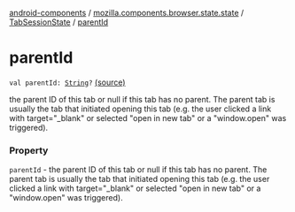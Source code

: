 [android-components](../../index.md) / [mozilla.components.browser.state.state](../index.md) / [TabSessionState](index.md) / [parentId](./parent-id.md)

# parentId

`val parentId: `[`String`](https://kotlinlang.org/api/latest/jvm/stdlib/kotlin/-string/index.html)`?` [(source)](https://github.com/mozilla-mobile/android-components/blob/master/components/browser/state/src/main/java/mozilla/components/browser/state/state/TabSessionState.kt#L34)

the parent ID of this tab or null if this tab has no
parent. The parent tab is usually the tab that initiated opening this
tab (e.g. the user clicked a link with target="_blank" or selected
"open in new tab" or a "window.open" was triggered).

### Property

`parentId` - the parent ID of this tab or null if this tab has no
parent. The parent tab is usually the tab that initiated opening this
tab (e.g. the user clicked a link with target="_blank" or selected
"open in new tab" or a "window.open" was triggered).